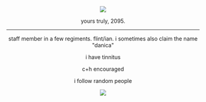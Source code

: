 <p align="center">
<img src="https://komarev.com/ghpvc/?username=netsu-ijou&color=blue"
</p>

<p align="center">
yours truly, 2095.
</p>

***

<p align="center">
staff member in a few regiments. flint/ian. i sometimes also claim the name "danica"
</p>
<p align="center">
i have tinnitus
</p>
<p align="center">
c+h encouraged
</p>
<p align="center">
i follow random people
</p>

<p align="center">
<img src="https://files.catbox.moe/4io6er.png">
</p>
